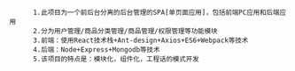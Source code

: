 		  1.此项目为一个前后台分离的后台管理的SPA[单页面应用]，包括前端PC应用和后端应用 
		  2.分为用户管理/商品分类管理/商品管理/权限管理等功能模块
		  3.前端：使用React技术栈+Ant-design+Axios+ES6+Webpack等技术
		  4.后端：Node+Express+Mongodb等技术
		  5.该项目的特点是：模块化，组件化，工程话的模式开发

